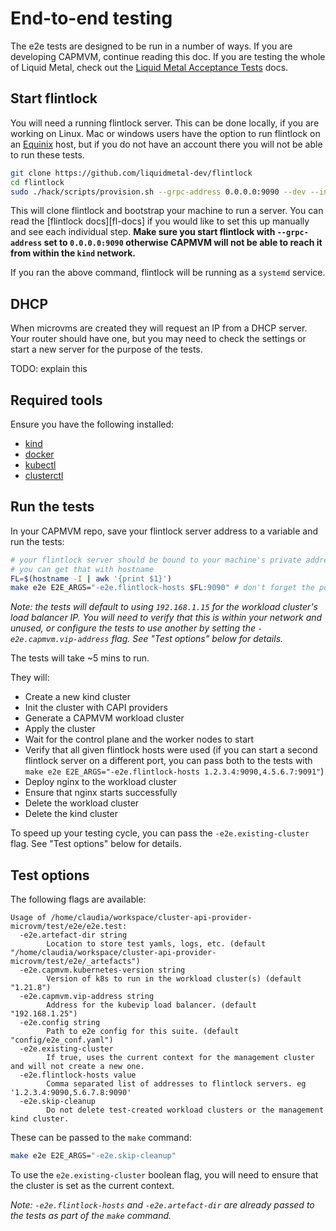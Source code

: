# End-to-end testing

The e2e tests are designed to be run in a number of ways.
If you are developing CAPMVM, continue reading this doc.
If you are testing the whole of Liquid Metal, check out the [Liquid Metal Acceptance Tests][lmats]
docs.

## Start flintlock

You will need a running flintlock server. This can be done locally, if you are
working on Linux. Mac or windows users have the option to run flintlock on
an [Equinix][equinix] host, but if you do not have an account there you will not
be able to run these tests.

```bash
git clone https://github.com/liquidmetal-dev/flintlock
cd flintlock
sudo ./hack/scripts/provision.sh --grpc-address 0.0.0.0:9090 --dev --insecure
```

This will clone flintlock and bootstrap your machine to run a server. You can
read the [flintlock docs][fl-docs] if you would like to set this up manually
and see each individual step. **Make sure you start flintlock with `--grpc-address`
set to `0.0.0.0:9090` otherwise CAPMVM will not be able to reach it from within
the `kind` network.**

If you ran the above command, flintlock will be running as a `systemd` service.

## DHCP

When microvms are created they will request an IP from a DHCP server. Your router
should have one, but you may need to check the settings or start a new server
for the purpose of the tests.

TODO: explain this

## Required tools

Ensure you have the following installed:
- [kind](https://kind.sigs.k8s.io/)
- [docker](https://docs.docker.com/engine/install/ubuntu/)
- [kubectl](https://kubernetes.io/docs/tasks/tools/)
- [clusterctl](https://cluster-api.sigs.k8s.io/user/quick-start.html#install-clusterctl)

## Run the tests

In your CAPMVM repo, save your flintlock server address to a variable and run
the tests:

```bash
# your flintlock server should be bound to your machine's private address
# you can get that with hostname
FL=$(hostname -I | awk '{print $1}')
make e2e E2E_ARGS="-e2e.flintlock-hosts $FL:9090" # don't forget the port!
```

_Note: the tests will default to using `192.168.1.15` for the workload cluster's
load balancer IP. You will need to verify that this is within your network and
unused, or configure the tests to use another by setting the `-e2e.capmvm.vip-address`
flag. See "Test options" below for details._

The tests will take ~5 mins to run.

They will:
- Create a new kind cluster
- Init the cluster with CAPI providers
- Generate a CAPMVM workload cluster
- Apply the cluster
- Wait for the control plane and the worker nodes to start
- Verify that all given flintlock hosts were used (if you can start a second
	flintlock server on a different port, you can pass both to the tests with
	`make e2e E2E_ARGS="-e2e.flintlock-hosts 1.2.3.4:9090,4.5.6.7:9091"`)
- Deploy nginx to the workload cluster
- Ensure that nginx starts successfully
- Delete the workload cluster
- Delete the kind cluster

To speed up your testing cycle, you can pass the `-e2e.existing-cluster` flag.
See "Test options" below for details.

## Test options

The following flags are available:

```
Usage of /home/claudia/workspace/cluster-api-provider-microvm/test/e2e/e2e.test:
  -e2e.artefact-dir string
        Location to store test yamls, logs, etc. (default "/home/claudia/workspace/cluster-api-provider-microvm/test/e2e/_artefacts")
  -e2e.capmvm.kubernetes-version string
        Version of k8s to run in the workload cluster(s) (default "1.21.8")
  -e2e.capmvm.vip-address string
        Address for the kubevip load balancer. (default "192.168.1.25")
  -e2e.config string
        Path to e2e config for this suite. (default "config/e2e_conf.yaml")
  -e2e.existing-cluster
        If true, uses the current context for the management cluster and will not create a new one.
  -e2e.flintlock-hosts value
        Comma separated list of addresses to flintlock servers. eg '1.2.3.4:9090,5.6.7.8:9090'
  -e2e.skip-cleanup
        Do not delete test-created workload clusters or the management kind cluster.
```

These can be passed to the `make` command:

```bash
make e2e E2E_ARGS="-e2e.skip-cleanup"
```

To use the `e2e.existing-cluster` boolean flag, you will need to ensure that the
cluster is set as the current context.

_Note: `-e2e.flintlock-hosts` and `-e2e.artefact-dir` are already passed to the
tests as part of the `make` command._

[lmats]: https://github.com/liquidmetal-dev/liquid-metal-acceptance-tests
[equinix]: https://metal.equinix.com/

